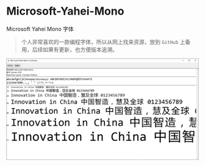 # Microsoft-Yahei-Mono
Microsoft Yahei Mono 字体

> 个人非常喜欢的一款编程字体，所以从网上找来资源，放到 `GitHub` 上备用，后续如果有更新，也方便版本追溯。

![字体预览](msyhmono.png)